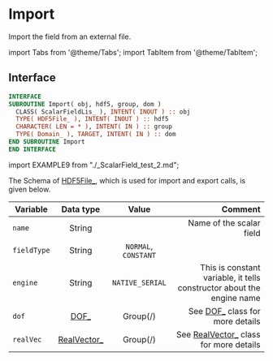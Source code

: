 # Import

Import the field from an external file.

import Tabs from '@theme/Tabs';
import TabItem from '@theme/TabItem';

## Interface

<Tabs>
<TabItem value="interface" label="܀ Interface" default>

```fortran
INTERFACE
SUBROUTINE Import( obj, hdf5, group, dom )
  CLASS( ScalarFieldLis_ ), INTENT( INOUT ) :: obj
  TYPE( HDF5File_ ), INTENT( INOUT ) :: hdf5
  CHARACTER( LEN = * ), INTENT( IN ) :: group
  TYPE( Domain_ ), TARGET, INTENT( IN ) :: dom
END SUBROUTINE Import
END INTERFACE
```

</TabItem>

<TabItem value="example" label="️܀ See example">

import EXAMPLE9 from "./_ScalarField_test_2.md";

<EXAMPLE9 />

</TabItem>

<TabItem value="close" label="↢ ">

</TabItem>
</Tabs>

The Schema of [HDF5File_](../HDF5File/HDF5File_.md), which is used for import and export calls, is given below.

| Variable    |                  Data type                  |        Value         |                                                                Comment |
| ----------- | :-----------------------------------------: | :------------------: | ---------------------------------------------------------------------: |
| `name`      |                   String                    |                      |                                               Name of the scalar field |
| `fieldType` |                   String                    | `NORMAL`, `CONSTANT` |                                                                        |
| `engine`    |                   String                    |   `NATIVE_SERIAL`    |  This is constant variable, it tells constructor about the engine name |
| `dof`       |           [DOF_](../DOF/DOF_.md)            |       Group(/)       |                      See [DOF_](../DOF/DOF_.md) class for more details |
| `realVec`   | [RealVector_](../RealVector/RealVector_.md) |       Group(/)       | See [RealVector_](../RealVector/RealVector_.md) class for more details |
